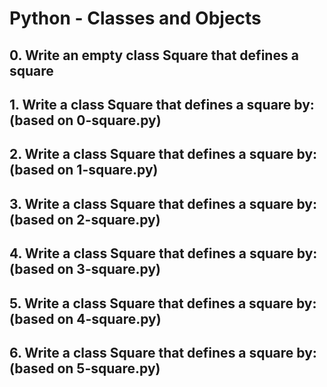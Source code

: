 # Python - Classes and Objects

## 0. Write an empty class Square that defines a square

## 1. Write a class Square that defines a square by: (based on 0-square.py)

## 2. Write a class Square that defines a square by: (based on 1-square.py)

## 3. Write a class Square that defines a square by: (based on 2-square.py)

## 4. Write a class Square that defines a square by: (based on 3-square.py)

## 5. Write a class Square that defines a square by: (based on 4-square.py)

## 6. Write a class Square that defines a square by: (based on 5-square.py)